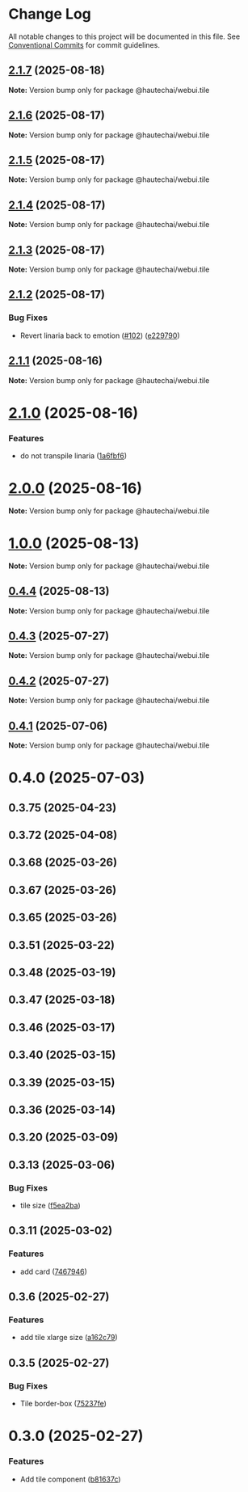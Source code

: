 # Change Log

All notable changes to this project will be documented in this file.
See [Conventional Commits](https://conventionalcommits.org) for commit guidelines.

## [2.1.7](https://github.com/HautechAI/webui/compare/@hautechai/webui.tile@2.1.6...@hautechai/webui.tile@2.1.7) (2025-08-18)

**Note:** Version bump only for package @hautechai/webui.tile

## [2.1.6](https://github.com/HautechAI/webui/compare/@hautechai/webui.tile@2.1.5...@hautechai/webui.tile@2.1.6) (2025-08-17)

**Note:** Version bump only for package @hautechai/webui.tile

## [2.1.5](https://github.com/HautechAI/webui/compare/@hautechai/webui.tile@2.1.4...@hautechai/webui.tile@2.1.5) (2025-08-17)

**Note:** Version bump only for package @hautechai/webui.tile

## [2.1.4](https://github.com/HautechAI/webui/compare/@hautechai/webui.tile@2.1.3...@hautechai/webui.tile@2.1.4) (2025-08-17)

**Note:** Version bump only for package @hautechai/webui.tile

## [2.1.3](https://github.com/HautechAI/webui/compare/@hautechai/webui.tile@2.1.2...@hautechai/webui.tile@2.1.3) (2025-08-17)

**Note:** Version bump only for package @hautechai/webui.tile

## [2.1.2](https://github.com/HautechAI/webui/compare/@hautechai/webui.tile@2.1.1...@hautechai/webui.tile@2.1.2) (2025-08-17)

### Bug Fixes

- Revert linaria back to emotion ([#102](https://github.com/HautechAI/webui/issues/102)) ([e229790](https://github.com/HautechAI/webui/commit/e229790dae8eba4b3037bbe41365e5a73ab7f6dc))

## [2.1.1](https://github.com/HautechAI/webui/compare/@hautechai/webui.tile@2.1.0...@hautechai/webui.tile@2.1.1) (2025-08-16)

**Note:** Version bump only for package @hautechai/webui.tile

# [2.1.0](https://github.com/HautechAI/webui/compare/@hautechai/webui.tile@1.0.0...@hautechai/webui.tile@2.1.0) (2025-08-16)

### Features

- do not transpile linaria ([1a6fbf6](https://github.com/HautechAI/webui/commit/1a6fbf6353a0e5028040006b5045170cf83f1ba0))

# [2.0.0](https://github.com/HautechAI/webui/compare/@hautechai/webui.tile@1.0.0...@hautechai/webui.tile@2.0.0) (2025-08-16)

**Note:** Version bump only for package @hautechai/webui.tile

# [1.0.0](https://github.com/HautechAI/webui/compare/@hautechai/webui.tile@0.4.4...@hautechai/webui.tile@1.0.0) (2025-08-13)

**Note:** Version bump only for package @hautechai/webui.tile

## [0.4.4](https://github.com/HautechAI/webui/compare/@hautechai/webui.tile@0.4.3...@hautechai/webui.tile@0.4.4) (2025-08-13)

**Note:** Version bump only for package @hautechai/webui.tile

## [0.4.3](https://github.com/HautechAI/webui/compare/@hautechai/webui.tile@0.4.2...@hautechai/webui.tile@0.4.3) (2025-07-27)

**Note:** Version bump only for package @hautechai/webui.tile

## [0.4.2](https://github.com/HautechAI/webui/compare/@hautechai/webui.tile@0.4.1...@hautechai/webui.tile@0.4.2) (2025-07-27)

**Note:** Version bump only for package @hautechai/webui.tile

## [0.4.1](https://github.com/HautechAI/webui/compare/@hautechai/webui.tile@0.4.0...@hautechai/webui.tile@0.4.1) (2025-07-06)

**Note:** Version bump only for package @hautechai/webui.tile

# 0.4.0 (2025-07-03)

## 0.3.75 (2025-04-23)

## 0.3.72 (2025-04-08)

## 0.3.68 (2025-03-26)

## 0.3.67 (2025-03-26)

## 0.3.65 (2025-03-26)

## 0.3.51 (2025-03-22)

## 0.3.48 (2025-03-19)

## 0.3.47 (2025-03-18)

## 0.3.46 (2025-03-17)

## 0.3.40 (2025-03-15)

## 0.3.39 (2025-03-15)

## 0.3.36 (2025-03-14)

## 0.3.20 (2025-03-09)

## 0.3.13 (2025-03-06)

### Bug Fixes

- tile size ([f5ea2ba](https://github.com/HautechAI/webui/commit/f5ea2bab2e52fd3be49ddf1eedfd93fd0e699a5d))

## 0.3.11 (2025-03-02)

### Features

- add card ([7467946](https://github.com/HautechAI/webui/commit/7467946f02bdbd2c03463ba82103d928ab96211b))

## 0.3.6 (2025-02-27)

### Features

- add tile xlarge size ([a162c79](https://github.com/HautechAI/webui/commit/a162c79e28637941c529a56b604b84d28871388f))

## 0.3.5 (2025-02-27)

### Bug Fixes

- Tile border-box ([75237fe](https://github.com/HautechAI/webui/commit/75237fe5ed0b96fb8a7116eb24f9969cc19f6f27))

# 0.3.0 (2025-02-27)

### Features

- Add tile component ([b81637c](https://github.com/HautechAI/webui/commit/b81637ca941ec53b01475cee6c8c79fe7dc3a77e))
